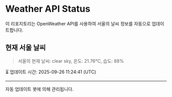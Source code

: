 
# Weather API Status

이 리포지토리는 OpenWeather API를 사용하여 서울의 날씨 정보를 자동으로 업데이트합니다.

## 현재 서울 날씨
> 서울의 현재 날씨: clear sky, 온도: 21.76°C, 습도: 88%

⏳ 업데이트 시간: 2025-09-26 11:24:41 (UTC)

---
자동 업데이트 봇에 의해 관리됩니다.
